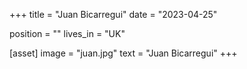 +++
title = "Juan Bicarregui"
date = "2023-04-25"

position = ""
lives_in = "UK"

[asset]
  image = "juan.jpg"
  text = "Juan Bicarregui"
+++
